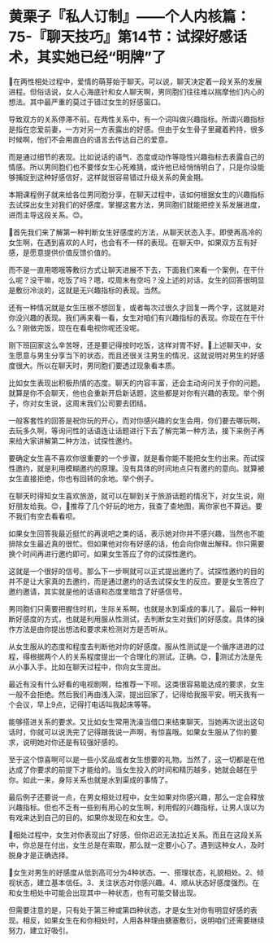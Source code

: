 # 黄栗子『私人订制』——个人内核篇：75-『聊天技巧』第14节：试探好感话术，其实她已经“明牌”了

🎼在两性相处过程中，爱情的萌芽始于聊天。可以说，聊天决定着一段关系的发展进程。但俗话说，女人心海底针和女人聊天啊，男同胞们往往难以揣摩他们内心的想法。其中最严重的莫过于错过女生的好感窗口。

导致双方的关系停滞不前。在两性关系中，有一个词叫做兴趣指标。所谓兴趣指标是指在恋爱前妻，一方对另一方表露出的好感。但由于女生骨子里藏着矜持，很多时候啊，他们不会用直白的语言去传达自己的爱意。

而是通过细节的表现。比如说话的语气、态度或动作等隐性兴趣指标去表露自己的情感。所以男同胞们也不要怪女生心死难猜，或许他已经悄悄明白了，只是你没能够捕捉到这种好感信好，这样就很容易错过升级关系的黄金期。

本期课程例子就来给各位男同胞分享，在聊天过程中，该如何根据女生的兴趣指标去试探出女生对我们的好感度。掌握这套方法，男同胞们就能把控关系发展进度，进而主导这段关系。😊。

🎼首先我们来了解第一种判断女生好感度的方法，从聊天状态入手。即使再高冷的女生啊，在遇到喜欢的人时，也会有不一样的表现。在聊天中，如果双方互有好感，是愿意提供价值反馈价值的。

而不是一直用嗯哦等敷衍方式让聊天进展不下去，下面我们来看一个案例，在干什么呢？没干嘛，吃饭了吗？嗯，哎周末有空吗？没上述的对话，女生的回答很明显是敷衍冷淡的，这就是无兴趣指标的表现。当然。

还有一种情况就是女生压根不想回复，或者每次过很久才回复一两个字，这就是对你没兴趣的表现。我们再来看一看，女生对咱们有兴趣指标的表现。你现在在干什么？刚做完饭，现在在看电视你呢还没呢。

刚下班回家这么辛苦呀，还是要记得按时吃饭，这样对胃不好。🎼上述聊天中，女生愿意与男生分享当下的状态，而且还很关注男生的情况，这就说明对男生的好感度很大。所以在聊天时，男同胞们要透过现象看本质。

比如女生表现出积极热情的态度。聊天的内容丰富，还会主动询问关于你的问题。就算是你不会聊天，他也会重新开启新话题，这些都是对你有兴趣的表现。举个例子，你对女生说，这周末我们公司要去团结。

一般客套性的回答是祝你玩的开心，而对你感兴趣的女生会用，你们要去哪玩啊，去玩多久啊，等询问性的话语连让话题进行下去了解完第一种方法，接下来例子再来给大家讲解第二种方法，试探性邀约。

要确定女生喜不喜欢你很重要的一个步骤，就是看你能不能把女生约出来。而试探性邀约，就是利用模糊邀约的原理。没有具体的时间地点只有邀约的意向。就算被女生直接拒绝，你也有回转的余地。举个例子。

在聊天时得知女生喜欢旅游，就可以在聊到关于旅游话题的情况下，对女生说，刚好朋友给我。😊，🎼推荐了几个好玩的地方，我查了查地图，离你家也不算远。要不我们有空去看看呗。

如果女生回答我最近挺忙的再说吧之类的话，表示她对你并不感兴趣，当然也不能排除女生最近真的很忙。但如果他对你有好感的话，他会向你做出解释。你只需要换个时间再进行邀约即可。如果女生答应了你的试探性邀约。

这就是一个很好的信号。那么下一步啊就可以正式提出邀约了。试探性邀约的目的并不是让大家真的去邀约，而是通过邀约的话去试探女生的反应。要是女生答应了邀约邀请，其实就是他的话语和态度里暗含了好感信号。

男同胞们只需要把握住时机，生际关系啊，也就是水到渠成的事儿了。最后一种判断好感度的方式，也就是利用服从性测试，去判断女生对我们的好感度。具体的操作方法是由你提出想法和要求来检测对方是否听从。

从女生服从的态度和程度去判断他对你的好感度。服从性测试是一个循序进进的过程，得根据两个人的关系程度提出一个合理化的测试。正确。😊，🎼测试方法是先从小事入手。比如在聊天过程中，你向女生提出。

最近有没有什么好看的电视剧啊，给推荐一下呗。这类很容易能达成的要求，女生一般不会拒绝。然后我们再由浅入深，提出回家了，记得给我报平安。明天我有一个会议，早上9点，记得打电话叫我起床等等。

能够搭进关系的要求。又比如女生常用洗澡当借口来结束聊天。当她再次说出这句话时，你就可以说洗完了记得跟我说一声啊，有惊喜哦。如果女生服从了你的要求，说明她对你还是有较强好感的。

至于这个惊喜啊可以是一些小奖品或者女生想要的礼物。当然了，这一切都是在他达成了你要求的前提下才能给的。当女生投入的时间和精历越多，她就会越在乎你。如此一来，身际关系也就是水到渠成的事情了。

最后例子还要说一点，在男女相处过程中，女生如果对你感兴趣，那么一定会释放兴趣指标。但也不乏有一些别有用心的女生啊，利用假的兴趣指标，让男人误以为有戏来达到自己的目的。如果你发现在和女生。😊。

🎼相处过程中，女生对你表现出了好感，但你迟迟无法拉近关系。而且在这段关系中，你总是在付出，女生总是在索取，那么就一定要小心了。遇到这种女人，及时脱身才是正确选择。

🎼女生对男生的好感度从低到高可分为4种状态。一、搭理状态，礼貌相处。2、倾视状态，建立基本信任。3、关注状态对你感兴趣。4、顺从状态好感度强烈。在和女生相处中可能会出现其中一种状态，也有可能交替出现。

但需要注意的是，只有处于第三种或第四种状态，才是女生对你有明显好感的表现。相反，如果女生在和你相处时，人用各种理由搪塞敷衍，说明咱们还需要继续努力，建立好吸引。

